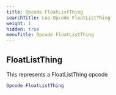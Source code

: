 ```yaml
---
title: Opcode FloatListThing
searchTitle: Lua Opcode FloatListThing
weight: 1
hidden: true
menuTitle: Opcode FloatListThing
---
```

## FloatListThing

This represents a FloatListThing opcode
```lua
Opcode.FloatListThing
```